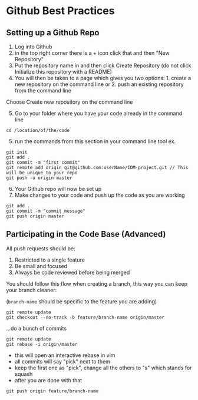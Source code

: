 # Github Best Practices

## Setting up a Github Repo

1. Log into Github
2. in the top right corner there is a + icon click that and then "New Repository"
3. Put the repository name in and then click Create Repository (do not click Initialize this repository with a README)
4. You will then be taken to a page which gives you two options: 1. create a new repository on the command line or 2. push an existing repository from the command line

Choose Create new repository on the command line

5. Go to your folder where you have your code already in the command line

```
cd /location/of/the/code
```

5. run the commands from this section in your command line tool
   ex.

```
git init
git add .
git commit -m "first commit"
git remote add origin git@github.com:userName/IDM-project.git // This will be unique to your repo
git push -u origin master
```

6. Your Github repo will now be set up
7. Make changes to your code and push up the code as you are working

```
git add .
git commit -m "commit message"
git push origin master
```

## Participating in the Code Base (Advanced)

All push requests should be:

1. Restricted to a single feature
2. Be small and focused
3. Always be code reviewed before being merged

You should follow this flow when creating a branch, this way you can keep your branch cleaner:

(`branch-name` should be specific to the feature you are adding)

```
git remote update
git checkout --no-track -b feature/branch-name origin/master
```

...do a bunch of commits

```
git remote update
git rebase -i origin/master
```

- this will open an interactive rebase in vim
- all commits will say "pick" next to them
- keep the first one as "pick", change all the others to "s" which stands for squash
- after you are done with that

```
git push origin feature/branch-name
```
